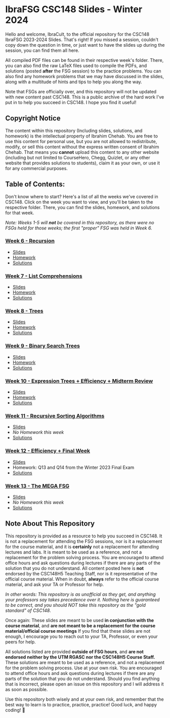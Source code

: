 # IbraFSG CSC148 Slides - Winter 2024
Hello and welcome, IbraCult, to the official repository for the CSC148 IbraFSG 2023-2024 Slides. That's right! If you missed a session, couldn't copy down the question in time, or just want to have the slides up during the session, you can find them all here. 

All compiled PDF files can be found in their respective week's folder. There, you can also find the raw LaTeX files used to compile the PDFs, and solutions (posted **after** the FSG session) to the practice problems. You can also find any homework problems that we may have discussed in the slides, along with a multitude of hints and tips to help you along the way.

Note that FSGs are officially over, and this repository will not be updated with new content past CSC148. This is a public archive of the hard work I've put in to help you succeed in CSC148. I hope you find it useful!

## Copyright Notice
The content within this repository (Including slides, solutions, and homework) is the intellectual property of Ibrahim Chehab. You are free to use this content for personal use, but you are not allowed to redistribute, modify, or sell this content without the express written consent of Ibrahim Chehab. That means you **cannot** upload this content to any other website (including but not limited to CourseHero, Chegg, Quizlet, or any other website that provides solutions to students), claim it as your own, or use it for any commercial purposes. 

## Table of Contents:
Don't know where to start? Here's a list of all the weeks we've covered in CSC148. Click on the week you want to view, and you'll be taken to the respective folder. There, you can find the slides, homework, and solutions for that week.

*Note: Weeks 1-5 will* ***not*** *be covered in this repository, as there were no FSGs held for those weeks; the first "proper" FSG was held in Week 6.*

### [Week 6 - Recursion](/Week%206%20-%20Recursion)
- [Slides](/Week%206%20-%20Recursion/slides.pdf)
- [Homework](/Week%206%20-%20Recursion/Homework.md)
- [Solutions](/Week%206%20-%20Recursion/solutions.py)

### [Week 7 - List Comprehensions](/Week%207%20-%20List%20Comprehensions)
- [Slides](/Week%207%20-%20List%20Comprehensions/slides.pdf)
- [Homework](/Week%207%20-%20List%20Comprehensions/homework.md)
- [Solutions](/Week%207%20-%20List%20Comprehensions/solutions.py)

### [Week 8 - Trees](/Week%208%20-%20Trees)
- [Slides](/Week%208%20-%20Trees/slides.pdf)
- [Homework](/Week%208%20-%20Trees/homework.md)
- [Solutions](/Week%208%20-%20Trees/solutions.md)

### [Week 9 - Binary Search Trees](/Week%209%20-%20Binary%20Search%20Trees)
- [Slides](/Week%209%20-%20Binary%20Search%20Trees/slides.pdf)
- [Homework](/Week%209%20-%20Binary%20Search%20Trees/homework.md)
- [Solutions](/Week%209%20-%20Binary%20Search%20Trees/Solutions)

### [Week 10 - Expression Trees + Efficiency + Midterm Review](/Week%2010%20-%20Expression%20Trees%20+%20Efficiency%20+%20Midterm%20Review)
- [Slides](/Week%2010%20-%20Expression%20Trees%20+%20Efficiency%20+%20Midterm%20Review/slides.pdf)
- [Homework](/Week%2010%20-%20Expression%20Trees%20+%20Efficiency%20+%20Midterm%20Review/Homework/readme.md)
- [Solutions](/Week%2010%20-%20Expression%20Trees%20+%20Efficiency%20+%20Midterm%20Review/Solutions)

### [Week 11 - Recursive Sorting Algorithms](/Week%2011%20-%20Recursive%20Sorting%20Algorithms)
- [Slides](/Week%2011%20-%20Recursive%20Sorting%20Algorithms/slides.pdf)
- *No Homework this week*
- [Solutions](/Week%2011%20-%20Recursive%20Sorting%20Algorithms/Solutions/solutions.pdf)

### [Week 12 - Efficiency + Final Week](/Week%2012%20-%20Efficiency%20+%20Final%20Week)
- [Slides](/Week%2012%20-%20Efficiency%20+%20Final%20Week/slides.pdf)
- Homework: Q13 and Q14 from the Winter 2023 Final Exam
- [Solutions](/Week%2012%20-%20Efficiency%20+%20Final%20Week/Solutions/solutions.pdf)

### [Week 13 - The MEGA FSG](/The%20MEGA%20FSG/)
- [Slides](/The%20MEGA%20FSG/slides.pdf)
- *No Homework this week*
- [Solutions](/The%20MEGA%20FSG/Solutions)


## Note About This Repository
This repository is provided as a resource to help you succeed in CSC148. It is not a replacement for attending the FSG sessions, nor is it a replacement for the course material, and it is **certainly** not a replacement for attending lectures and labs. It is meant to be used as a reference, and not a replacement for the problem solving process. You are encouraged to attend office hours and ask questions during lectures if there are any parts of the solution that you do not understand. All content posted here is **not** endorsed by the CSC148H5 Teaching Staff, nor is it representative of the official course material. When in doubt, **always** refer to the official course material, and ask your TA or Professor for help. 

*In other words: This repository is as unofficial as they get, and anything your professors say takes precedence over it. Nothing here is guaranteed to be correct, and you should NOT take this repository as the "gold standard" of CSC148*.

Once again: These slides are meant to be used **in conjunction with the course material**, and **are not meant to be a replacement for the course material/official course meetings** If you find that these slides are not enough, I encourage you to reach out to your TA, Professor, or even your peers for help.

All solutions listed are provided **outside of FSG hours**, and **are not endorsed neither by the UTM RGASC nor the CSC148H5 Course Staff.** These solutions are meant to be used as a reference, and not a replacement for the problem solving process. Use at your own risk. You are encouraged to attend office hours and ask questions during lectures if there are any parts of the solution that you do not understand. Should you find anything that is incorrect, please open an issue on this repository and I will address it as soon as possible.

Use this repository both wisely and at your own risk, and remember that the best way to learn is to practice, practice, practice! Good luck, and happy coding! 🚀
